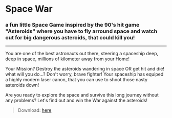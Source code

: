 # Space War
### a fun little Space Game inspired by the 90's hit game "Asteroids" where you have to fly arround space and watch out for big dangerous asteroids, that could kill you!
_____________________________________________________________________________________________________________________________________
You are one of the best astronauts out there, steering a spaceship deep, deep in space, millions of kilometer away from your Home!

Your Mission? Destroy the asteroids wandering in space OR get hit and die! what will you do...?
Don't worry, brave fighter! Your spaceship has equiped a highly modern laser canon, that you can use to shoot those nasty asteroids down!

Are you ready to explore the space and survive this long journey without any problems? Let's find out and win the War against the asteroids!



> Download: [here](https://github.com/LmaoPewPew/Space_War/releases)
